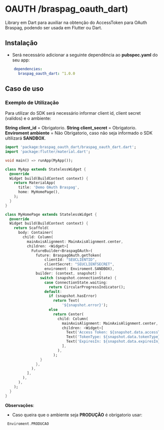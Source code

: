 # OAUTH /braspag_oauth_dart)

Library em Dart para auxiliar na obtenção do AccessToken para OAuth Braspag, podendo ser usada em Flutter ou Dart.

## Instalação

- Será necessário adicionar a seguinte dependência ao **pubspec.yaml** do seu app:

```yaml
    dependencies:
      braspag_oauth_dart: ^1.0.0
```

## Caso de uso

### Exemplo de Utilização

Para utilizar do SDK será necessário informar client id, client secret (validos) e o ambiente:

**String client_id** = Obrigatorio.
**String client_secret** = Obrigatorio.
**Enviroment ambiente** = Não Obrigatorio, caso não seja informado o SDK ultilizará **SANDBOX**.

```dart
import 'package:braspag_oauth_dart/braspag_oauth_dart.dart';
import 'package:flutter/material.dart';

void main() => runApp(MyApp());

class MyApp extends StatelessWidget {
  @override
  Widget build(BuildContext context) {
    return MaterialApp(
      title: 'Demo OAuth Braspag',
      home: MyHomePage(),
    );
  }
}

class MyHomePage extends StatelessWidget {
  @override
  Widget build(BuildContext context) {
    return Scaffold(
      body: Container(
        child: Column(
          mainAxisAlignment: MainAxisAlignment.center,
          children: <Widget>[
            FutureBuilder<BraspagOAuth>(
              future: BraspagOAuth.getToken(
                  clientId: "SEUCLIENTID",
                  clientSecret: "SEUCLIENTSECRET",
                  enviroment: Enviroment.SANDBOX),
              builder: (context, snapshot) {
                switch (snapshot.connectionState) {
                  case ConnectionState.waiting:
                    return CircularProgressIndicator();
                  default:
                    if (snapshot.hasError)
                      return Text(
                          '${snapshot.error}');
                    else
                      return Center(
                        child: Column(
                          mainAxisAlignment: MainAxisAlignment.center,
                          children: <Widget>[
                            Text('Access Token: ${snapshot.data.accessToken}'),
                            Text('TokenType: ${snapshot.data.tokenType}'),
                            Text('ExpiresIn: ${snapshot.data.expiresIn}'),
                          ],
                        ),
                      );
                }
              },
            ),
          ],
        ),
      ),
    );
  }
}

```

**Observações**:

- Caso queira que o ambiente seja **PRODUÇÃO** é obrigatorio usar:

```kotlin
 Enviroment.PRODUCAO
```

